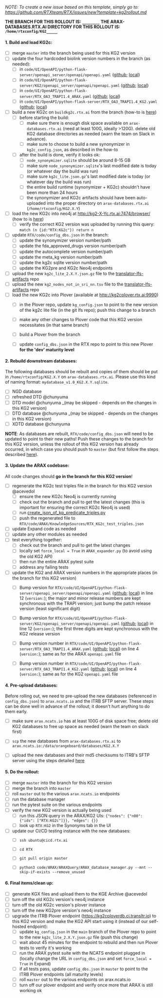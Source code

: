 _NOTE: To create a new issue based on this template, simply go to: https://github.com/RTXteam/RTX/issues/new?template=kg2rollout.md_

**THE BRANCH FOR THIS ROLLOUT IS: `________`**
**THE ARAX-DATABASES.RTX.AI DIRECTORY FOR THIS ROLLOUT IS: `/home/rtxconfig/KG2_____`**

#### 1. Build and load KG2c:

- [ ] merge `master` into the branch being used for this KG2 version
- [ ] update the four hardcoded biolink version numbers in the branch (as needed):
  - [ ] in `code/UI/OpenAPI/python-flask-server/openapi_server/openapi/openapi.yaml` ([github](https://github.com/RTXteam/RTX/tree/master/code/UI/OpenAPI/python-flask-server/openapi_server/openapi/openapi.yaml#L18); [local](../code/UI/OpenAPI/python-flask-server/openapi_server/openapi/openapi.yaml))
  - [ ] in `code/UI/OpenAPI/python-flask-server/KG2/openapi_server/openapi/openapi.yaml` ([github](https://github.com/RTXteam/RTX/tree/master/code/UI/OpenAPI/python-flask-server/KG2/openapi_server/openapi/openapi.yaml#L18); [local](../code/UI/OpenAPI/python-flask-server/KG2/openapi_server/openapi/openapi.yaml))
  - [ ] in `code/UI/OpenAPI/python-flask-server/RTX_OA3_TRAPI1.4_ARAX.yaml` ([github](https://github.com/RTXteam/RTX/tree/master/code/UI/OpenAPI/python-flask-server/RTX_OA3_TRAPI1.4_ARAX.yaml#L17); [local](../code/UI/OpenAPI/python-flask-server/RTX_OA3_TRAPI1.4_ARAX.yaml))
  - [ ] in `code/UI/OpenAPI/python-flask-server/RTX_OA3_TRAPI1.4_KG2.yaml` ([github](https://github.com/RTXteam/RTX/tree/master/code/UI/OpenAPI/python-flask-server/RTX_OA3_TRAPI1.4_KG2.yaml#L17); [local](../code/UI/OpenAPI/python-flask-server/RTX_OA3_TRAPI1.4_KG2.yaml))
- [ ] build a new KG2c on `buildkg2c.rtx.ai` from the branch (how-to is [here](https://github.com/RTXteam/RTX/tree/master/code/kg2c#build-kg2canonicalized))
  - [ ] before starting the build:
    - [ ] make sure there is enough disk space available on `arax-databases.rtx.ai` (need at least 100G, ideally >120G). delete old KG2 database directories as needed (warn the team on Slack in advance).
    - [ ] make sure to choose to build a new synonymizer in `kg2c_config.json`, as described in the how-to
  - [ ] after the build is done, verify it looks ok:
    - [ ] `node_synonymizer.sqlite` should be around 8-15 GB
    - [ ] make sure `node_synonymizer.sqlite`'s last modified date is today (or whatever day the build was run)
    - [ ] make sure `kg2c_lite.json.gz`'s last modified date is today (or whatever day the build was run)
    - [ ] the entire build runtime (synonymizer + KG2c) shouldn't have been more than 24 hours
    - [ ] the synonymizer and KG2c artifacts should have been auto-uploaded into the proper directory on `arax-databases.rtx.ai` (`/home/rtxconfig/KG2.X.Y`)
- [ ] load the new KG2c into neo4j at http://kg2-X-Yc.rtx.ai:7474/browser/ (how to is [here](https://github.com/RTXteam/RTX/tree/master/code/kg2c#host-kg2canonicalized-in-neo4j))
  - [ ] verify the correct KG2 version was uploaded by running this query: `match (n {id:"RTX:KG2c"}) return n`
- [ ] update `RTX/code/config_dbs.json` in the branch:
  - [ ] update the synonymizer version number/path
  - [ ] update the fda_approved_drugs version number/path
  - [ ] update the autocomplete version number/path
  - [ ] update the meta_kg version number/path
  - [ ] update the kg2c sqlite version number/path
  - [ ] update the KG2pre and KG2c Neo4j endpoints
- [ ] upload the new `kg2c_lite_2.X.Y.json.gz` file to the [translator-lfs-artifacts](https://github.com/ncats/translator-lfs-artifacts/tree/main/files) repo
- [ ] upload the new `kg2_nodes_not_in_sri_nn.tsv` file to the [translator-lfs-artifacts](https://github.com/ncats/translator-lfs-artifacts/tree/main/files) repo
- [ ] load the new KG2c into Plover (available at http://kg2cplover.rtx.ai:9990)
  - [ ] in the Plover repo, update `kg_config.json` to point to the new version of the kg2c lite file (in the git lfs repo); push this change to a branch
  - [ ] make any other changes to Plover code that this KG2 version necessitates (in that same branch)
  - [ ] build a Plover from the branch
  - [ ] update `config_dbs.json` in the RTX repo to point to this new Plover **for the 'dev' maturity level**


#### 2. Rebuild downstream databases:

The following databases should be rebuilt and copies of them should be put in `/home/rtxconfig/KG2.X.Y` on `arax-databases.rtx.ai`. Please use this kind of naming format: `mydatabase_v1.0_KG2.X.Y.sqlite`.

- [ ] NGD database
- [ ] refreshed DTD @chunyuma
- [ ] DTD model @chunyuma _(may be skipped - depends on the changes in this KG2 version)
- [ ] DTD database @chunyuma _(may be skipped - depends on the changes in this KG2 version)
- [ ] XDTD database @chunyuma

**NOTE**: As databases are rebuilt, `RTX/code/config_dbs.json` will need to be updated to point to their new paths! Push these changes to the branch for this KG2 version, unless the rollout of this KG2 version has already occurred, in which case you should push to `master` (but first follow the steps described [here](https://github.com/RTXteam/RTX/wiki/Config,-databases,-and-SFTP#config_dbsjson)). 


#### 3. Update the ARAX codebase:

All code changes should **go in the branch for this KG2 version**!

- [ ] regenerate the KG2c test triples file in the branch for this KG2 version @acevedol
  - [ ] ensure the new KG2c Neo4j is currently running
  - [ ] check out the branch and pull to get the latest changes (this is important for ensuring the correct KG2c Neo4j is used)
  - [ ] run [create_json_of_kp_predicate_triples.py](https://github.com/RTXteam/RTX/blob/master/code/ARAX/KnowledgeSources/create_json_of_kp_predicate_triples.py)
  - [ ] push the regenerated file to `RTX/code/ARAX/KnowledgeSources/RTX_KG2c_test_triples.json`
- [ ] update Expand code as needed
- [ ] update any other modules as needed
- [ ] test everything together:
  - [ ] check out the branch and pull to get the latest changes
  - [ ] locally set `force_local = True` in `ARAX_expander.py` (to avoid using the old KG2 API)
  - [ ] then run the entire ARAX pytest suite
  - [ ] address any failing tests
- [ ] update the KG2 and ARAX version numbers in the appropriate places (in the branch for this KG2 version)
  - [ ] Bump version for `RTX/code/UI/OpenAPI/python-flask-server/openapi_server/openapi/openapi.yaml` ([github](https://github.com/RTXteam/RTX/blob/master/code/UI/OpenAPI/python-flask-server/openapi_server/openapi/openapi.yaml#L12); [local](../code/UI/OpenAPI/python-flask-server/openapi_server/openapi/openapi.yaml)) in line 12 (`version:`); the major and minor release numbers are kept synchronous with the TRAPI version; just bump the patch release version (least significant digit)
  - [ ] Bump version for `RTX/code/UI/OpenAPI/python-flask-server/KG2/openapi_server/openapi/openapi.yaml` ([github](https://github.com/RTXteam/RTX/blob/master/code/UI/OpenAPI/python-flask-server/KG2/openapi_server/openapi/openapi.yaml#L12); [local](../code/UI/OpenAPI/python-flask-server/KG2/openapi_server/openapi/openapi.yaml)) in line 12 (`version:`); the first three digits are kept synchronous with the KG2 release version
  - [ ] Bump version number in `RTX/code/UI/OpenAPI/python-flask-server/RTX_OA3_TRAPI1.4_ARAX.yaml` ([github](https://github.com/RTXteam/RTX/blob/master/code/UI/OpenAPI/python-flask-server/RTX_OA3_TRAPI1.4_ARAX.yaml#L4); [local](../code/UI/OpenAPI/python-flask-server/RTX_OA3_TRAPI1.4_ARAX.yaml)) on line 4 (`version:`); same as for the ARAX `openapi.yaml` file
  - [ ] Bump version number in `RTX/code/UI/OpenAPI/python-flask-server/RTX_OA3_TRAPI1.4_KG2.yaml` ([github](https://github.com/RTXteam/RTX/blob/master/code/UI/OpenAPI/python-flask-server/RTX_OA3_TRAPI1.4_KG2.yaml#L4); [local](../code/UI/OpenAPI/python-flask-server/RTX_OA3_TRAPI1.4_KG2.yaml)) on line 4 (`version:`); same as for the KG2 `openapi.yaml` file
  

#### 4. Pre-upload databases:

Before rolling out, we need to pre-upload the new databases (referenced in `config_dbs.json`) to `arax.ncats.io` and the ITRB SFTP server. These steps can be done well in advance of the rollout; it doesn't hurt anything to do them early.

- [ ] make sure `arax.ncats.io` has at least 100G of disk space free; delete old KG2 databases to free up space as needed (warn the team on slack first)
- [ ] `scp` the new databases from `arax-databases.rtx.ai` to `arax.ncats.io:/data/orangeboard/databases/KG2.X.Y`
- [ ] upload the new databases and their md5 checksums to ITRB's SFTP server using the steps detailed [here](https://github.com/RTXteam/RTX/wiki/Config,-databases,-and-SFTP#steps-for-all-databases-at-once)



#### 5. Do the rollout:

- [ ] merge `master` into the branch for this KG2 version
- [ ] merge the branch into `master`
- [ ] roll `master` out to the various `arax.ncats.io` endpoints
- [ ] run the database manager
- [ ] run the pytest suite on the various endpoints
- [ ] verify the new KG2 version is actually being used
  - [ ] run this JSON query in the ARAX/KG2 UIs: `{"nodes": {"n00": {"ids": ["RTX:KG2c"]}}, "edges": {}}`
  - [ ] look up `RTX:KG2` in the Synonyms tab in the UI
- [ ] update our CI/CD testing instance with the new databases:
  - [ ] `ssh ubuntu@cicd.rtx.ai`
  - [ ] `cd RTX`
  - [ ] `git pull origin master`
  - [ ] `python3 code/ARAX/ARAXQuery/ARAX_database_manager.py --mnt --skip-if-exists --remove_unused`


#### 6. Final items/clean up:

- [ ] generate KGX files and upload them to the KGE Archive @acevedol
- [ ] turn off the old KG2c version's neo4j instance
- [ ] turn off the old KG2c version's plover instance
- [ ] turn off the new KG2pre version's neo4j instance
- [ ] upgrade the ITRB Plover endpoint (https://kg2cploverdb.ci.transltr.io) to this KG2 version and make the KG2 API start using it (instead of our self-hosted endpoint): 
    - [ ] update `kg_config.json` in the `main` branch of the Plover repo to point to the new `kg2c_lite_2.X.Y.json.gz` file (push this change)
    - [ ] wait about 45 minutes for the endpoint to rebuild and then run Plover tests to verify it's working
    - [ ] run the ARAX pytest suite with the NCATS endpoint plugged in (locally change the URL in `config_dbs.json` and set `force_local = True` in Expand)
    - [ ] if all tests pass, update `config_dbs.json` in `master` to point to the ITRB Plover endpoints (all maturity levels)
    - [ ] roll `master` out to the various endpoints on arax.ncats.io
    - [ ] turn off our plover endpoint and verify once more that ARAX is still working ok
